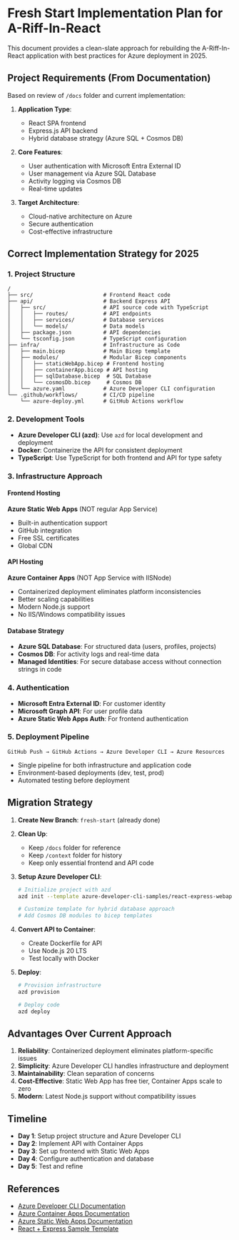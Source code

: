 # Fresh Start Implementation Plan for A-Riff-In-React

This document provides a clean-slate approach for rebuilding the A-Riff-In-React application with best practices for Azure deployment in 2025.

## Project Requirements (From Documentation)

Based on review of `/docs` folder and current implementation:

1. **Application Type**:
   - React SPA frontend
   - Express.js API backend
   - Hybrid database strategy (Azure SQL + Cosmos DB)

2. **Core Features**:
   - User authentication with Microsoft Entra External ID
   - User management via Azure SQL Database
   - Activity logging via Cosmos DB
   - Real-time updates

3. **Target Architecture**:
   - Cloud-native architecture on Azure
   - Secure authentication
   - Cost-effective infrastructure

## Correct Implementation Strategy for 2025

### 1. Project Structure

```
/
├── src/                      # Frontend React code
├── api/                      # Backend Express API 
│   ├── src/                  # API source code with TypeScript
│   │   ├── routes/           # API endpoints
│   │   ├── services/         # Database services
│   │   └── models/           # Data models
│   ├── package.json          # API dependencies
│   └── tsconfig.json         # TypeScript configuration
├── infra/                    # Infrastructure as Code
│   ├── main.bicep            # Main Bicep template
│   ├── modules/              # Modular Bicep components
│   │   ├── staticWebApp.bicep # Frontend hosting
│   │   ├── containerApp.bicep # API hosting
│   │   ├── sqlDatabase.bicep  # SQL Database 
│   │   └── cosmosDb.bicep     # Cosmos DB
│   └── azure.yaml            # Azure Developer CLI configuration
└── .github/workflows/        # CI/CD pipeline
    └── azure-deploy.yml      # GitHub Actions workflow
```

### 2. Development Tools

- **Azure Developer CLI (azd)**: Use `azd` for local development and deployment
- **Docker**: Containerize the API for consistent deployment
- **TypeScript**: Use TypeScript for both frontend and API for type safety

### 3. Infrastructure Approach

#### Frontend Hosting
**Azure Static Web Apps** (NOT regular App Service)
- Built-in authentication support
- GitHub integration
- Free SSL certificates
- Global CDN

#### API Hosting
**Azure Container Apps** (NOT App Service with IISNode)
- Containerized deployment eliminates platform inconsistencies
- Better scaling capabilities
- Modern Node.js support
- No IIS/Windows compatibility issues

#### Database Strategy
- **Azure SQL Database**: For structured data (users, profiles, projects)
- **Cosmos DB**: For activity logs and real-time data
- **Managed Identities**: For secure database access without connection strings in code

### 4. Authentication

- **Microsoft Entra External ID**: For customer identity
- **Microsoft Graph API**: For user profile data
- **Azure Static Web Apps Auth**: For frontend authentication

### 5. Deployment Pipeline

```
GitHub Push → GitHub Actions → Azure Developer CLI → Azure Resources
```

- Single pipeline for both infrastructure and application code
- Environment-based deployments (dev, test, prod)
- Automated testing before deployment

## Migration Strategy

1. **Create New Branch**: `fresh-start` (already done)
2. **Clean Up**:
   - Keep `/docs` folder for reference
   - Keep `/context` folder for history
   - Keep only essential frontend and API code

3. **Setup Azure Developer CLI**:
   ```bash
   # Initialize project with azd
   azd init --template azure-developer-cli-samples/react-express-webapp
   
   # Customize template for hybrid database approach
   # Add Cosmos DB modules to bicep templates
   ```

4. **Convert API to Container**:
   - Create Dockerfile for API
   - Use Node.js 20 LTS
   - Test locally with Docker

5. **Deploy**:
   ```bash
   # Provision infrastructure
   azd provision
   
   # Deploy code
   azd deploy
   ```

## Advantages Over Current Approach

1. **Reliability**: Containerized deployment eliminates platform-specific issues
2. **Simplicity**: Azure Developer CLI handles infrastructure and deployment
3. **Maintainability**: Clean separation of concerns
4. **Cost-Effective**: Static Web App has free tier, Container Apps scale to zero
5. **Modern**: Latest Node.js support without compatibility issues

## Timeline

- **Day 1**: Setup project structure and Azure Developer CLI
- **Day 2**: Implement API with Container Apps
- **Day 3**: Set up frontend with Static Web Apps
- **Day 4**: Configure authentication and database
- **Day 5**: Test and refine

## References

- [Azure Developer CLI Documentation](https://learn.microsoft.com/azure/developer/azure-developer-cli/)
- [Azure Container Apps Documentation](https://learn.microsoft.com/azure/container-apps/)
- [Azure Static Web Apps Documentation](https://learn.microsoft.com/azure/static-web-apps/)
- [React + Express Sample Template](https://github.com/Azure-Samples/todo-nodejs-mongo)
